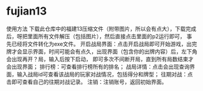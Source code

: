 # fujian13
使用方法
下载此仓库中的福建13压缩文件（附带图片，所以会有点大），下载完成后，呀把里面所有文件解压（包括图片），然后直接点击里面的p2运行即可，
事先已经将文件转化为exe文件。
开启战局界面：点击开启战局即可开始游戏，出完牌才会显示界面，时间可能会有点久，出现界面（包含你的出牌内容）后，左下角会出现再开？局，输入后按下启动，
即可多次不间断开局，直到所有局数结束才会出现界面；
排行榜：可查看排行榜所有的排名；
战局详情：点击会出现查询界面，输入战局id可查看该战局的玩家对战情况，包括得分和牌型；
往期对战：点击即可查看自己的往期对战记录。
注销：注销账号，返回初始界面。

